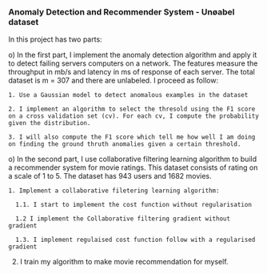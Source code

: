 
### Anomaly Detection and Recommender System - Unøabel dataset

In this project has two parts:

  o) In the first part, I implement the anomaly detection algorithm and apply it to detect failing servers computers on a network. The features measure the throughput in mb/s and latency in ms of response of each server. The total dataset is m = 307 and there are unlabeled. I proceed as follow:
  
    1. Use a Gaussian model to detect anomalous examples in the dataset
  
    2. I implement an algorithm to select the thresold using the F1 score on a cross validation set (cv). For each cv, I compute the probability given the distribution. 
    
    3. I will also compute the F1 score which tell me how well I am doing on finding the ground thruth anomalies given a certain threshold.
  
  o) In the second part, I use collaborative filtering learning algorithm to build a recommender system for movie ratings. This dataset consists of rating on a scale of 1 to 5. The dataset has 943 users and 1682 movies. 
  
    1. Implement a collaborative filetering learning algorithm: 
    
      1.1. I start to implement the cost function without regularisation
      
      1.2 I implement the Collaborative filtering gradient without gradient
      
      1.3. I implement regulaised cost function follow with a regularised gradient
     
   2. I train my algorithm to make movie recommendation for myself.
   
   
      
